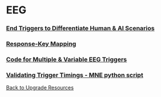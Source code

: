 # EEG

### [End Triggers to Differentiate Human & AI Scenarios](endTriggerChange.md)
### [Response-Key Mapping](responseKeyMapping.md)
### [Code for Multiple & Variable EEG Triggers](multiVari.md)
### [Validating Trigger Timings - MNE python script](mnePython.md)

[Back to Upgrade Resources](home.md)
